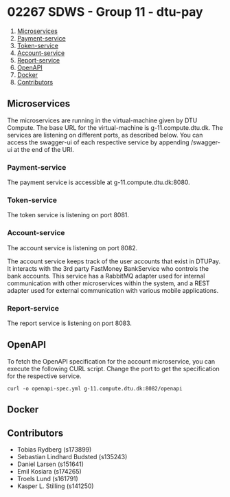 # 02267 SDWS - Group 11 - dtu-pay

1. [Microservices](#Microservices)
2. [Payment-service](#Payment-service)
3. [Token-service](#Payment-service)
4. [Account-service](#account-service)
5. [Report-service](#report-service)
6. [OpenAPI](#OpenAPI)  
7. [Docker](#Docker)
8. [Contributors](#Contributors)


## Microservices

The microservices are running in the virtual-machine given by DTU Compute. The base URL for the virtual-machine is g-11.compute.dtu.dk. The services
are listening on different ports, as described below. You can access the swagger-ui of each respective service by appending /swagger-ui at the end of the URI.


### Payment-service

The payment service is accessible at g-11.compute.dtu.dk:8080.


### Token-service

The token service is listening on port 8081.


### Account-service

The account service is listening on port 8082.

The account service keeps track of the user accounts that exist in DTUPay.
It interacts with the 3rd party FastMoney BankService who controls the bank
accounts. This service has a RabbitMQ adapter used for internal communication
with other microservices within the system, and a REST adapter used for 
external communication with various mobile applications.


### Report-service

The report service is listening on port 8083.



## OpenAPI

To fetch the OpenAPI specification for the account microservice, you can execute the following CURL script. Change the port to get the specification for the respective service.

```
curl -o openapi-spec.yml g-11.compute.dtu.dk:8082/openapi
```



## Docker





## Contributors

- Tobias Rydberg (s173899)
- Sebastian Lindhard Budsted (s135243)
- Daniel Larsen (s151641)
- Emil Kosiara (s174265)
- Troels Lund (s161791)
- Kasper L. Stilling (s141250)
